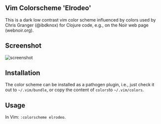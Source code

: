 ## Vim Colorscheme 'Elrodeo'

This is a dark low contrast vim color scheme influenced by colors used by Chris Granger (@ibdknox) for Clojure code, e.g., on the Noir web page (webnoir.org).

## Screenshot

![screenshot](https://github.com/chmllr/vim-colorscheme-elrodeo/raw/master/screenshot.png)

## Installation

The color scheme can be installed as a pathogen plugin, i.e., just check it out to `~/.vim/bundle`, or copy the content of `colors`to `~/.vim/colors`.

## Usage

In Vim: `:colorscheme elrodeo`.
